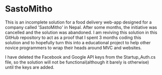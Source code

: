 # SastoMitho

This is an incomplete solution for a food delivery web-app designed for a company called 'SastoMitho' in Nepal. After some months, the initiative was cancelled and the solution was abandoned. I am reviving this solution in this GitHub repository to act as a proof that I spent 3 months coding this solution and to hopefully turn this into a educational project to help other novice programmers to wrap their heads around MVC and websites.

I have deleted the Facebook and Google API keys from the Startup_Auth.cs file, so the solution will not be functional(although it barely is otherwise) until the keys are added.
